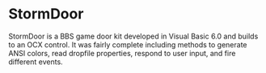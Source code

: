 # StormDoor
StormDoor is a BBS game door kit developed in Visual Basic 6.0 and builds to an OCX control. It was fairly complete including methods to generate ANSI colors, read dropfile properties, respond to user input, and fire different events.
